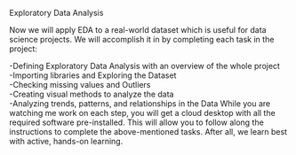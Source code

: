 Exploratory Data Analysis <br />

Now we will apply EDA to a real-world dataset which is useful for data science projects. We will accomplish it in by completing each task in the project: <br />

-Defining Exploratory Data Analysis with an overview of the whole project <br />
-Importing libraries and Exploring the Dataset <br />
-Checking missing values and Outliers <br />
-Creating visual methods to analyze the data <br />
-Analyzing trends, patterns, and relationships in the Data While you are watching me work on each step, you will get a cloud desktop with all the required software pre-installed. This will allow you to follow along the instructions to complete the above-mentioned tasks. After all, we learn best with active, hands-on learning.
